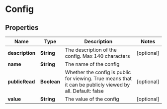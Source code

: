 
# Config

## Properties
Name | Type | Description | Notes
------------ | ------------- | ------------- | -------------
**description** | **String** | The description of the config.  Max 140 characters |  [optional]
**name** | **String** | The name of the config | 
**publicRead** | **Boolean** | Whether the config is public for viewing. True means that it can be publicly viewed by all. Default: false |  [optional]
**value** | **String** | The value of the config |  [optional]



